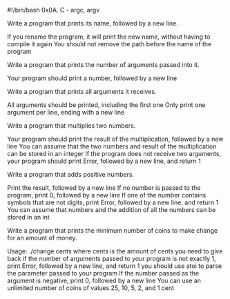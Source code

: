 #!/bin/bash
0x0A. C - argc, argv


Write a program that prints its name, followed by a new line.

If you rename the program, it will print the new name, without having to compile it again
You should not remove the path before the name of the program


Write a program that prints the number of arguments passed into it.

Your program should print a number, followed by a new line


Write a program that prints all arguments it receives.

All arguments should be printed, including the first one
Only print one argument per line, ending with a new line


Write a program that multiplies two numbers.

Your program should print the result of the multiplication, followed by a new line
You can assume that the two numbers and result of the multiplication can be stored in an integer
If the program does not receive two arguments, your program should print Error, followed by a new line, and return 1


Write a program that adds positive numbers.

Print the result, followed by a new line
If no number is passed to the program, print 0, followed by a new line
If one of the number contains symbols that are not digits, print Error, followed by a new line, and return 1
You can assume that numbers and the addition of all the numbers can be stored in an int


Write a program that prints the minimum number of coins to make change for an amount of money.

Usage: ./change cents
where cents is the amount of cents you need to give back
if the number of arguments passed to your program is not exactly 1, print Error, followed by a new line, and return 1
you should use atoi to parse the parameter passed to your program
If the number passed as the argument is negative, print 0, followed by a new line
You can use an unlimited number of coins of values 25, 10, 5, 2, and 1 cent

